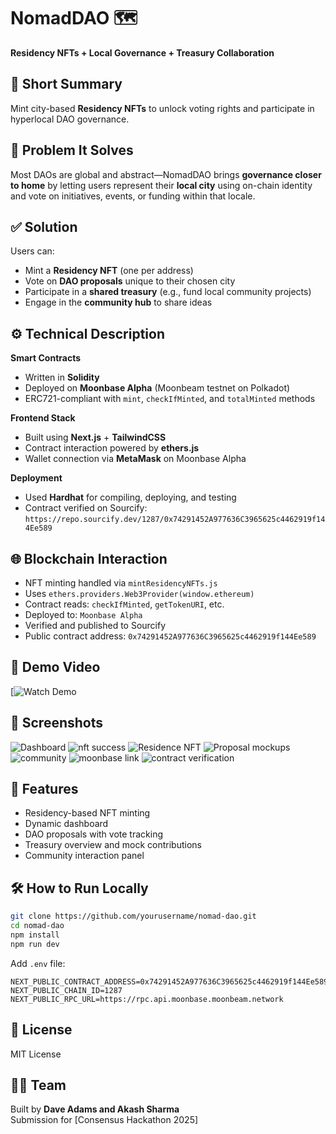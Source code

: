 # NomadDAO 🗺️

**Residency NFTs + Local Governance + Treasury Collaboration**

## 🧠 Short Summary
Mint city-based **Residency NFTs** to unlock voting rights and participate in hyperlocal DAO governance.

## 🧩 Problem It Solves
Most DAOs are global and abstract—NomadDAO brings **governance closer to home** by letting users represent their **local city** using on-chain identity and vote on initiatives, events, or funding within that locale.

## ✅ Solution
Users can:
- Mint a **Residency NFT** (one per address)
- Vote on **DAO proposals** unique to their chosen city
- Participate in a **shared treasury** (e.g., fund local community projects)
- Engage in the **community hub** to share ideas

## ⚙️ Technical Description

**Smart Contracts**
- Written in **Solidity**
- Deployed on **Moonbase Alpha** (Moonbeam testnet on Polkadot)
- ERC721-compliant with `mint`, `checkIfMinted`, and `totalMinted` methods

**Frontend Stack**
- Built using **Next.js** + **TailwindCSS**
- Contract interaction powered by **ethers.js**
- Wallet connection via **MetaMask** on Moonbase Alpha

**Deployment**
- Used **Hardhat** for compiling, deploying, and testing
- Contract verified on Sourcify:  
  `https://repo.sourcify.dev/1287/0x74291452A977636C3965625c4462919f144Ee589`

## 🌐 Blockchain Interaction
- NFT minting handled via `mintResidencyNFTs.js`
- Uses `ethers.providers.Web3Provider(window.ethereum)`
- Contract reads: `checkIfMinted`, `getTokenURI`, etc.
- Deployed to: `Moonbase Alpha`
- Verified and published to Sourcify
- Public contract address: `0x74291452A977636C3965625c4462919f144Ee589`

## 🧪 Demo Video
[![Watch Demo]()

## 📸 Screenshots
![Dashboard](https://github.com/user-attachments/assets/d0d77e44-211d-400a-8d4f-d3dc6e396fb1)
![nft success](https://github.com/user-attachments/assets/b8bc595e-6f71-4fed-bd4c-0644f0c48311)
![Residence NFT ](https://github.com/user-attachments/assets/7203835b-4678-4f00-921f-86c4b08742b2)
![Proposal mockups](https://github.com/user-attachments/assets/6da1f313-5d22-4096-b0a6-4dd07fb191b2)
![community](https://github.com/user-attachments/assets/3f3c8cfc-c813-4275-8bb7-f44aa99e7dbe)
![moonbase link](https://github.com/user-attachments/assets/e63c88e9-c4bb-4243-865b-febb21167b1d)
![contract verification](https://github.com/user-attachments/assets/e1349dc8-7cba-4311-a9db-ae4ea5eca8dc)

## 🧭 Features
- Residency-based NFT minting
- Dynamic dashboard
- DAO proposals with vote tracking
- Treasury overview and mock contributions
- Community interaction panel

## 🛠️ How to Run Locally

```bash
git clone https://github.com/yourusername/nomad-dao.git
cd nomad-dao
npm install
npm run dev
```

Add `.env` file:

```env
NEXT_PUBLIC_CONTRACT_ADDRESS=0x74291452A977636C3965625c4462919f144Ee589
NEXT_PUBLIC_CHAIN_ID=1287
NEXT_PUBLIC_RPC_URL=https://rpc.api.moonbase.moonbeam.network
```

## 📄 License
MIT License

## 👨‍💻 Team
Built by **Dave Adams and Akash Sharma**  
Submission for [Consensus Hackathon 2025]  
